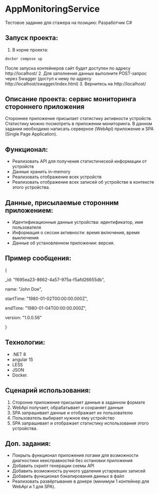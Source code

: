 # AppMonitoringService

Тестовое задание для стажера на позицию: Разработчик C#

## Запуск проекта:
1. В корне проекта:
```bash
docker compose up 
```
После запуска контейнеров сайт будет доступен по адресу http://localhost/
2. Для заполнения данных выполните POST-запрос через Swagger (доступ к нему по адресу http://localhost/swagger/index.html)
3. Вернитесь на http://localhost/

## Описание проекта: сервис мониторинга стороннего приложения
Стороннее приложение присылает статистику активности устройств. Статистику можно посмотреть в приложении мониторинга.
В данном задании необходимо написать серверное (WebApi) приложение и SPA (Single Page Application).

 ## Функционал:
- Реализовать API для получения статистической информации от устройств
- Данные хранить in-memory
- Реализовать отображение всех устройств
- Реализовать отображение всех записей об устройстве в контексте этого устройства.
 
 ## Данные, присылаемые сторонним приложением: 
- Идентификационные данные устройства: идентификатор, имя пользователя
- Информация о сессии активности: время включения, время выключения
- Данные об установленном приложении: версия.

## Пример сообщения:
{

  _id: "f695ea23-8662-4a57-975a-f5afd26655db", 
  
  name: "John Doe", 
  
  startTime: "1980-01-02T00:00:00.000Z", 
  
  endTime: "1980-01-04T00:00:00.000Z",  
  
  version: "1.0.0.56"
  
}

 ## Технологии:
- .NET 8
- angular 15
- LESS
- JSON
- Docker.
 
 ## Сценарий использования:
1. Сторонне приложение присылает данные в заданном формате
2. WebApi получает, обрабатывает и сохраняет данные
3. SPA запрашивает данные и отображает их пользователю
4. Пользователь выбирает нужное ему устройство
5. SPA запрашивает и отображает статистику использования этого устройства.
 
 ## Доп. задания:
- Покрыть функционал приложения логами для возможности диагностики неисправностей без остановки 
приложения
- Добавить скрипт генерации схемы API
- Добавить возможность ручного удаления устаревших записей
- Добавить функционал бэкапирования данных в файл
- Реализовать развёртывание в докере (минимум 1 контейнер для WebApi и 1 для SPA).


